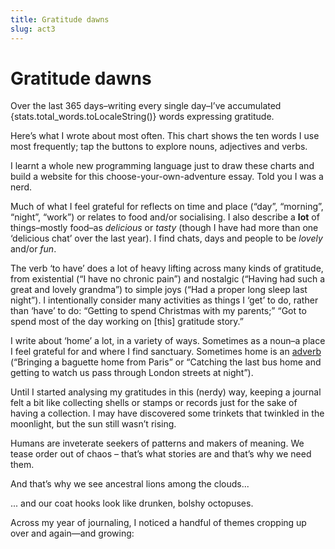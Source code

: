 ```yaml
---
title: Gratitude dawns  
slug: act3  
---
```

<script>  
    import stats from "$data/stats.json";  
    import WordsChart from "$components/charts/WordsChart.svelte";  
    import ThemeEvolutionChart from "$components/charts/ThemeEvolutionChart.svelte";  
    import Aside from "$components/Aside.svelte";  
    import WideImage from "$components/WideImage.svelte";

    import lionking from "$lib/assets/lion-king.gif";  
    import octopus from "$lib/assets/octopus.webp";  
</script>

# Gratitude dawns

Over the last 365 days–writing every single day–I’ve accumulated {stats.total_words.toLocaleString()} words expressing gratitude.

Here’s what I wrote about most often. This chart shows the ten words I use most frequently; tap the buttons to explore nouns, adjectives and verbs.

<WordsChart />

<Aside>I learnt a whole new programming language just to draw these charts and build a website for this choose-your-own-adventure essay. Told you I was a nerd.</Aside>

Much of what I feel grateful for reflects on time and place (“day”, “morning”, “night”, “work”) or relates to food and/or socialising. I also describe a **lot** of things–mostly food–as *delicious* or *tasty* (though I have had more than one ‘delicious chat’ over the last year). I find chats, days and people to be *lovely* and/or *fun*.

The verb ‘to have’ does a lot of heavy lifting across many kinds of gratitude, from existential (“I have no chronic pain”) and nostalgic (“Having had such a great and lovely grandma”) to simple joys (“Had a proper long sleep last night”). I intentionally consider many activities as things I ‘get’ to do, rather than ‘have’ to do: “Getting to spend Christmas with my parents;” “Got to spend most of the day working on \[this\] gratitude story.”

I write about ‘home’ a lot, in a variety of ways. Sometimes as a noun–a place I feel grateful for and where I find sanctuary. Sometimes home is an [adverb](https://english.stackexchange.com/questions/511146/is-the-word-home-never-an-adverb) (“Bringing a baguette home from Paris” or “Catching the last bus home and getting to watch us pass through London streets at night”).

Until I started analysing my gratitudes in this (nerdy) way, keeping a journal felt a bit like collecting shells or stamps or records just for the sake of having a collection. I may have discovered some trinkets that twinkled in the moonlight, but the sun still wasn’t rising.

Humans are inveterate seekers of patterns and makers of meaning. We tease order out of chaos – that’s what stories are and that’s why we need them.

<Aside>  
And that’s why we see ancestral lions among the clouds...

<WideImage src={lionking} alt="Animated GIF of the Mufasa in the clouds from the Lion King" width=100 aside />

... and our coat hooks look like drunken, bolshy octopuses.

<WideImage src={octopus} alt="Coat hook, or drunken octopus?" caption="Source: <a href='https://www.reddit.com/r/meme/comments/f3sejy/drunk_octopus_wants_to_fight/\#lightbox'>Reddit</a>" width=50 aside />  
</Aside>

Across my year of journaling, I noticed a handful of themes cropping up over and again—and growing:

<ThemeEvolutionChart />

